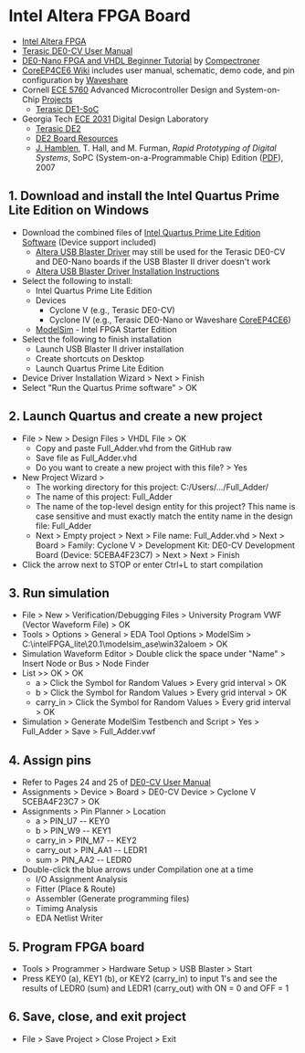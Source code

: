 # Intel Altera FPGA Board
* [Intel Altera FPGA](https://marketplace.intel.com/s/pmp-partner-segment/a963b000000PDBvAAO/field-programmable-gate-array?language=en_US)
* [Terasic DE0-CV User Manual](https://www.terasic.com.tw/cgi-bin/page/archive.pl?Language=English&CategoryNo=163&No=921&PartNo=4)
* [DE0-Nano FPGA and VHDL Beginner Tutorial](https://compectroner.wordpress.com/2016/07/14/first-blog-postde0-nano-fpga-and-vhdl-beginner-tutorial/) by [Compectroner](https://compectroner.wordpress.com/)
* [CoreEP4CE6 Wiki](https://www.waveshare.com/wiki/CoreEP4CE6) includes user manual, schematic, demo code, and pin configuration by [Waveshare](https://www.waveshare.com/wiki/Main_Page)
* Cornell [ECE 5760](https://people.ece.cornell.edu/land/courses/ece5760/index.html) Advanced Microcontroller Design and System-on-Chip [Projects](https://people.ece.cornell.edu/land/courses/ece5760/FinalProjects/)
  * [Terasic DE1-SoC](https://www.terasic.com.tw/cgi-bin/page/archive.pl?Language=English&No=836)
* Georgia Tech [ECE 2031](https://www.ece.gatech.edu/courses/course_outline/ECE2031) Digital Design Laboratory
  * [Terasic DE2](https://www.terasic.com.tw/cgi-bin/page/archive.pl?Language=English&CategoryNo=183&No=30)
  * [DE2 Board Resources](https://hamblen.ece.gatech.edu/DE2/)
  * [J. Hamblen](https://hamblen.ece.gatech.edu/), T. Hall, and M. Furman, *Rapid Prototyping of Digital Systems*, SoPC (System-on-a-Programmable Chip) Edition ([PDF](https://hamblen.ece.gatech.edu/book/slides_qe/)), 2007
## 1. Download and install the Intel Quartus Prime Lite Edition on Windows
* Download the combined files of [Intel Quartus Prime Lite Edition Software](https://www.intel.com/content/www/us/en/software/programmable/quartus-prime/download.html) (Device support included)
  * [Altera USB Blaster Driver](http://www.terasic.com.tw/wiki/Altera_USB_Blaster_Driver_Installation_Instructions#Driver) may still be used for the Terasic DE0-CV and DE0-Nano boards if the USB Blaster II driver doesn't work
  * [Altera USB Blaster Driver Installation Instructions](http://www.terasic.com.tw/wiki/Altera_USB_Blaster_Driver_Installation_Instructions)
* Select the following to install:
  * Intel Quartus Prime Lite Edition
  * Devices
    * Cyclone V (e.g., Terasic DE0-CV)
    * Cyclone IV (e.g., Terasic DE0-Nano or Waveshare [CoreEP4CE6](https://www.waveshare.com/coreep4ce6.htm))
  * [ModelSim](https://en.wikipedia.org/wiki/ModelSim) - Intel FPGA Starter Edition
* Select the following to finish installation
  * Launch USB Blaster II driver installation
  * Create shortcuts on Desktop
  * Launch Quartus Prime Lite Edition
* Device Driver Installation Wizard > Next > Finish
* Select "Run the Quartus Prime software" > OK
## 2. Launch Quartus and create a new project 
* File > New > Design Files > VHDL File > OK
  * Copy and paste Full_Adder.vhd from the GitHub raw
  * Save file as Full_Adder.vhd
  * Do you want to create a new project with this file? > Yes
* New Project Wizard > 
  * The working directory for this project: C:/Users/.../Full_Adder/
  * The name of this project: Full_Adder
  * The name of the top-level design entity for this project? This name is case sensitive and must exactly match the entity name in the design file: Full_Adder
  * Next > Empty project > Next > File name: Full_Adder.vhd > Next > Board > Family: Cyclone V > Development Kit: DE0-CV Development Board (Device: 5CEBA4F23C7) > Next > Next > Finish
* Click the arrow next to STOP or enter Ctrl+L to start compilation
## 3. Run simulation
* File > New > Verification/Debugging Files > University Program VWF (Vector Waveform File) > OK
* Tools > Options > General > EDA Tool Options > ModelSim > C:\intelFPGA_lite\20.1\modelsim_ase\win32aloem > OK
* Simulation Waveform Editor > Double click the space under "Name" > Insert Node or Bus > Node Finder
* List >> OK > OK
  * a > Click the Symbol for Random Values > Every grid interval > OK
  * b > Click the Symbol for Random Values > Every grid interval > OK
  * carry_in > Click the Symbol for Random Values > Every grid interval > OK
* Simulation > Generate ModelSim Testbench and Script > Yes > Full_Adder > Save > Full_Adder.vwf
## 4. Assign pins
* Refer to Pages 24 and 25 of [DE0-CV User Manual](https://www.intel.com/content/dam/altera-www/global/en_US/portal/dsn/42/doc-us-dsnbk-42-1504012210-de0-cv-user-manual.pdf)
* Assignments > Device > Board > DE0-CV Device > Cyclone V 5CEBA4F23C7 > OK
* Assignments > Pin Planner > Location
  * a > PIN_U7 -- KEY0
  * b > PIN_W9 -- KEY1
  * carry_in > PIN_M7 -- KEY2
  * carry_out > PIN_AA1 -- LEDR1  
  * sum > PIN_AA2 -- LEDR0  
* Double-click the blue arrows under Compilation one at a time
  * I/O Assignment Analysis
  * Fitter (Place & Route)
  * Assembler (Generate programming files)
  * Timimg Analysis
  * EDA Netlist Writer
## 5. Program FPGA board
* Tools > Programmer > Hardware Setup > USB Blaster > Start
* Press KEY0 (a), KEY1 (b), or KEY2 (carry_in) to input 1's and see the results of LEDR0 (sum) and LEDR1 (carry_out) with ON = 0 and OFF = 1
## 6. Save, close, and exit project
* File > Save Project > Close Project > Exit
